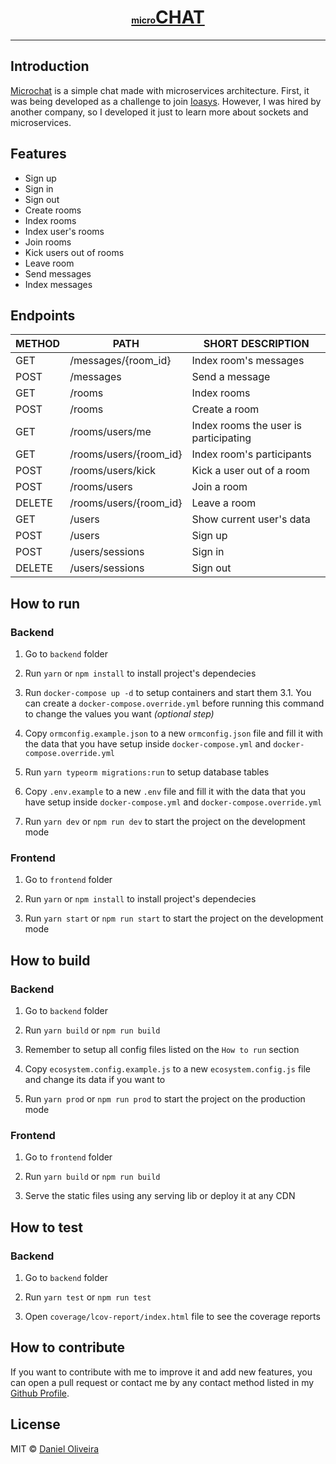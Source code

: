 <div align="center">
  <a href="https://microchat.ondaniel.com.br/">
    <div>
      <h1><span style="font-size: 14px">micro</span>CHAT</h1>
    </div>
  </a>
  <hr>
</div>

## Introduction

[Microchat](https://microchat.ondaniel.com.br/) is a simple chat made with microservices architecture. First, it was being developed as a challenge to join [Ioasys](https://ioasys.com.br/). However, I was hired by another company, so I developed it just to learn more about sockets and microservices.

## Features

- Sign up
- Sign in
- Sign out
- Create rooms
- Index rooms
- Index user's rooms
- Join rooms
- Kick users out of rooms
- Leave room
- Send messages
- Index messages

## Endpoints

| METHOD | PATH                   | SHORT DESCRIPTION                     |
| ------ | ---------------------- | ------------------------------------- |
| GET    | /messages/{room_id}    | Index room's messages                 |
| POST   | /messages              | Send a message                        |
| GET    | /rooms                 | Index rooms                           |
| POST   | /rooms                 | Create a room                         |
| GET    | /rooms/users/me        | Index rooms the user is participating |
| GET    | /rooms/users/{room_id} | Index room's participants             |
| POST   | /rooms/users/kick      | Kick a user out of a room             |
| POST   | /rooms/users           | Join a room                           |
| DELETE | /rooms/users/{room_id} | Leave a room                          |
| GET    | /users                 | Show current user's data              |
| POST   | /users                 | Sign up                               |
| POST   | /users/sessions        | Sign in                               |
| DELETE | /users/sessions        | Sign out                              |

## How to run

### Backend

1. Go to `backend` folder

2. Run `yarn` or `npm install` to install project's dependecies

3. Run `docker-compose up -d` to setup containers and start them
   3.1. You can create a `docker-compose.override.yml` before running this command to change the values you want _(optional step)_

4. Copy `ormconfig.example.json` to a new `ormconfig.json` file and fill it with the data that you have setup inside `docker-compose.yml` and `docker-compose.override.yml`

5. Run `yarn typeorm migrations:run` to setup database tables

6. Copy `.env.example` to a new `.env` file and fill it with the data that you have setup inside `docker-compose.yml` and `docker-compose.override.yml`

7. Run `yarn dev` or `npm run dev` to start the project on the development mode

### Frontend

1. Go to `frontend` folder

2. Run `yarn` or `npm install` to install project's dependecies

3. Run `yarn start` or `npm run start` to start the project on the development mode

## How to build

### Backend

1. Go to `backend` folder

2. Run `yarn build` or `npm run build`

3. Remember to setup all config files listed on the `How to run` section

4. Copy `ecosystem.config.example.js` to a new `ecosystem.config.js` file and change its data if you want to

5. Run `yarn prod` or `npm run prod` to start the project on the production mode

### Frontend

1. Go to `frontend` folder

2. Run `yarn build` or `npm run build`

3. Serve the static files using any serving lib or deploy it at any CDN

## How to test

### Backend

1. Go to `backend` folder

2. Run `yarn test` or `npm run test`

3. Open `coverage/lcov-report/index.html` file to see the coverage reports

## How to contribute

If you want to contribute with me to improve it and add new features, you can open a pull request or contact me by any contact method listed in my [Github Profile](https://github.com/ondanieldev).

## License

MIT © [Daniel Oliveira](https://ondaniel.com.br/)

